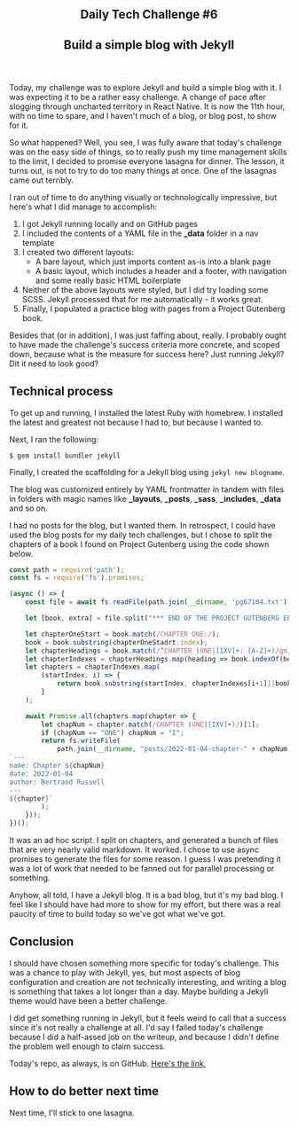 <article>

<header>

# Daily Tech Challenge #6
## Build a simple blog with Jekyll

</header>

<section>

Today, my challenge was to explore Jekyll and build a simple blog with it. I was
expecting it to be a rather easy challenge. A change of pace after slogging
through uncharted territory in React Native. It is now the 11th hour, with no
time to spare, and I haven't much of a blog, or blog post, to show for it.

So what happened? Well, you see, I was fully aware that today's challenge was on
the easy side of things, so to really push my time management skills to the
limit, I decided to promise everyone lasagna for dinner. The lesson, it turns
out, is not to try to do too many things at once. One of the lasagnas came out
terribly.

I ran out of time to do anything visually or technologically impressive, but
here's what I did manage to accomplish:

1. I got Jekyll running locally and on GitHub pages
3. I included the contents of a YAML file in the **_data** folder in a nav template
4. I created two different layouts:
   - A bare layout, which just imports content as-is into a blank page
   - A basic layout, which includes a header and a footer, with navigation and
     some really basic HTML boilerplate
5. Neither of the above layouts were styled, but I did try loading some SCSS.
   Jekyll processed that for me automatically - it works great.
6. Finally, I populated a practice blog with pages from a Project Gutenberg
   book.

Besides that (or in addition), I was just faffing about, really. I probably
ought to have made the challenge's success criteria more concrete, and scoped
down, because what is the measure for success here? Just running Jekyll? Dit it
need to look good?

## Technical process

To get up and running, I installed the latest Ruby with homebrew. I installed
the latest and greatest not because I had to, but because I wanted to.

Next, I ran the following:

```console
$ gem install bundler jekyll
```

Finally, I created the scaffolding for a Jekyll blog using `jekyl new blogname`.

The blog was customized entirely by YAML frontmatter in tandem with files in
folders with magic names like **_layouts**, **_posts**, **_sass**,
**_includes**, **_data** and so on.

I had no posts for the blog, but I wanted them. In retrospect, I could have used
the blog posts for my daily tech challenges, but I chose to split the chapters
of a book I found on Project Gutenberg using the code shown below.

```javascript
const path = require('path');
const fs = require('fs').promises;

(async () => {
    const file = await fs.readFile(path.join(__dirname, 'pg67104.txt'), 'utf8');

    let [book, extra] = file.split("*** END OF THE PROJECT GUTENBERG EBOOK THE A B C OF RELATIVITY ***");

    let chapterOneStart = book.match(/CHAPTER ONE:/);
    book = book.substring(chapterOneStadrt.index);
    let chapterHeadings = book.match(/^CHAPTER (ONE|[IXV]+: [A-Z]+)/gm);
    let chapterIndexes = chapterHeadings.map(heading => book.indexOf(heading));
    let chapters = chapterIndexes.map(
        (startIndex, i) => {
            return book.substring(startIndex, chapterIndexes[i+1]||book.length).trim();
        }
    );

    await Promise.all(chapters.map(chapter => {
        let chapNum = chapter.match(/CHAPTER (ONE|[IXV]+)/)[1];
        if (chapNum == "ONE") chapNum = "I";
        return fs.writeFile(
            path.join(__dirname, "posts/2022-01-04-chapter-" + chapNum + ".md"),
`---
name: Chapter ${chapNum}
date: 2022-01-04
author: Bertrand Russell
---
${chapter}`
        );
    }));
})();
```

It was an ad hoc script. I split on chapters, and generated a bunch of files
that are very nearly valid markdown. It worked. I chose to use async promises to
generate the files for some reason. I guess I was pretending it was a lot of
work that needed to be fanned out for parallel processing or something.

Anyhow, all told, I have a Jekyll blog. It is a bad blog, but it's my bad blog.
I feel like I should have had more to show for my effort, but there was a real
paucity of time to build today so we've got what we've got.

## Conclusion

I should have chosen something more specific for today's challenge. This was a
chance to play with Jekyll, yes, but most aspects of blog configuration and
creation are not technically interesting, and writing a blog is something that
takes a lot longer than a day. Maybe building a Jekyll theme would have been a
better challenge.

I did get something running in Jekyll, but it feels weird to call that a success
since it's not really a challenge at all. I'd say I failed today's challenge
because I did a half-assed job on the writeup, and because I didn't define the
problem well enough to claim success.

Today's repo, as always, is on GitHub. <a
href="https://github.com/textninja/dtc0006">Here's the link.</a>

## How to do better next time

Next time, I'll stick to one lasagna.

</section>

</article>

<style>
    body {

    }
</style>
